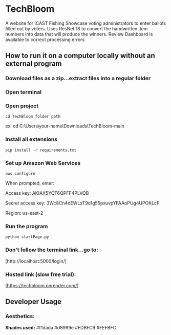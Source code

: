 # TechBloom

A website for ICAST Fishing Showcase voting administrators to enter ballots filled out by voters. Uses ResNet 18 to convert the handwritten item numbers into data that will produce the winners. Review Dashboard is available to correct processing errors

## **How to run it on a computer locally without an external program**

### **Download files as a zip...extract files into a regular folder**

### **Open terminal**

### **Open project**
```
cd TechBloom folder path
```
ex. cd C:\Users\your-name\Downloads\TechBloom-main

### **Install all extensions**
```
pip install -r requirements.txt
```

### **Set up Amazon Web Services**
```
aws configure
```
When prompted, enter:

Access key: AKIAX5YQT6QPFF4PLVQB

Secret access key: 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

Region: us-east-2

### **Run the program**
```
python startPage.py
```

### **Don't follow the terminal link...go to:**
[http://localhost:5000/login/]

### **Hosted link (slow free trial):** 
[https://techbloom.onrender.com/]


## **Developer Usage**

### **Aesthetics:**
**Shades used:** 
#f1dada
#d8999e
#FDBFC9
#FEFBFC
